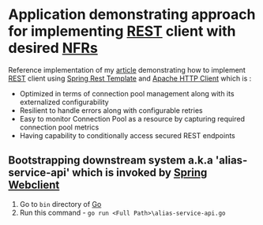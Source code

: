 # Application demonstrating approach for implementing [REST](https://en.wikipedia.org/wiki/Representational_state_transfer) client with desired [NFRs](https://en.wikipedia.org/wiki/Non-functional_requirement)

Reference implementation of my [article](http://dhaval-shah.com/rest-client-with-desired-nfrs-using-spring-webclient/) demonstrating how to implement [REST](https://en.wikipedia.org/wiki/Representational_state_transfer) client using [Spring Rest Template](https://docs.spring.io/spring/docs/current/javadoc-api/org/springframework/web/client/RestTemplate.html) 
and [Apache HTTP Client](https://hc.apache.org/httpcomponents-client-ga/) which is :
* Optimized in terms of connection pool management along with its externalized configurability
* Resilient to handle errors along with configurable retries
* Easy to monitor Connection Pool as a resource by capturing required connection pool metrics
* Having capability to conditionally access secured REST endpoints

## Bootstrapping downstream system a.k.a 'alias-service-api' which is invoked by [Spring Webclient](https://docs.spring.io/spring/docs/current/javadoc-api/org/springframework/web/client/RestTemplate.html)
1. Go to `bin` directory of [Go](https://golang.org/)
2. Run this command - `go run <Full Path>\alias-service-api.go`
